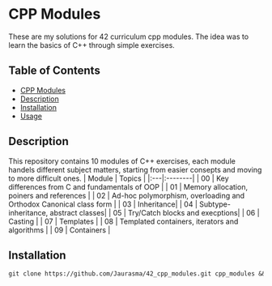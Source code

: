 # CPP Modules
These are my solutions for 42 curriculum cpp modules. The idea was to learn the basics of C++ through simple exercises.

## Table of Contents
- [CPP Modules](#cpp-modules)
- [Description](#description)
- [Installation](#installation)
- [Usage](#usage)

## Description
This repository contains 10 modules of C++ exercises, each module handels different subject matters, starting from easier consepts and moving to more difficult ones.
| Module |  Topics  |
|:---|:--------|
| 00 | Key differences from C and fundamentals of OOP |
| 01 |  Memory allocation, poiners and references |
| 02 | Ad-hoc polymorphism, overloading and Orthodox Canonical class form |
| 03 | Inheritance|
| 04 | Subtype-inheritance, abstract classes|
| 05 | Try/Catch blocks and execptions|
| 06 | Casting |
| 07 | Templates |
| 08 | Templated containers, iterators and algorithms |
| 09 | Containers |


## Installation

```markdown 
git clone https://github.com/Jaurasma/42_cpp_modules.git cpp_modules && cd cpp_modules
```
